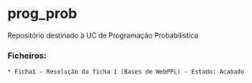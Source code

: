 # prog_prob

Repositório destinado à UC de Programação Probabilística

### Ficheiros:
	* Ficha1 - Resolução da ficha 1 (Bases de WebPPL) - Estado: Acabado